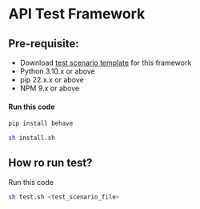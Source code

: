 # API Test Framework

## Pre-requisite:
- Download [test scenario template](https://docs.google.com/spreadsheets/d/1-igF1L6YWrHBjP5fzSt-bScvwn0LT0uP1M_mbLNvauE/edit?usp=sharing) for this framework
- Python 3.10.x or above
- pip 22.x.x or above
- NPM 9.x or above

#### Run this code
```sh
pip install behave

sh install.sh
```

## How ro run test?
Run this code
```sh
sh test.sh <test_scenario_file>
```